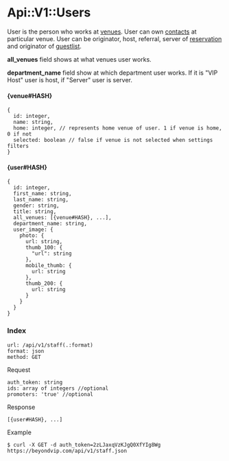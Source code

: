 # Api::V1::Users
User is the person who works at [venues](/api/venues.md). User can own
 [contacts](/api/contacts.md) at particular venue. User can be originator, host,
 referral, server of [reservation](/api/reservations.md) and originator of
 [guestlist](/api/guestlists.md).

**all_venues** field shows at what venues user works.

**department_name** field show at which department user works. If it is "VIP
  Host" user is host, if "Server" user is server.

#### {venue#HASH}
    {
      id: integer,
      name: string,
      home: integer, // represents home venue of user. 1 if venue is home, 0 if not
      selected: boolean // false if venue is not selected when settings filters
    }

#### {user#HASH}
    {
      id: integer,
      first_name: string,
      last_name: string,
      gender: string,
      title: string,
      all_venues: [{venue#HASH}, ...],
      department_name: string,
      user_image: {
        photo: {
          url: string,
          thumb_100: {
            "url": string
          },
          mobile_thumb: {
            url: string
          },
          thumb_200: {
            url: string
          }
        }
      }
    }

### Index
    url: /api/v1/staff(.:format)
    format: json
    method: GET

  Request

    auth_token: string
    ids: array of integers //optional
    promoters: 'true' //optional

  Response

    [{user#HASH}, ...]

  Example

    $ curl -X GET -d auth_token=2zLJaxqVzKJgQ0XfYIg8Wg https://beyondvip.com/api/v1/staff.json
